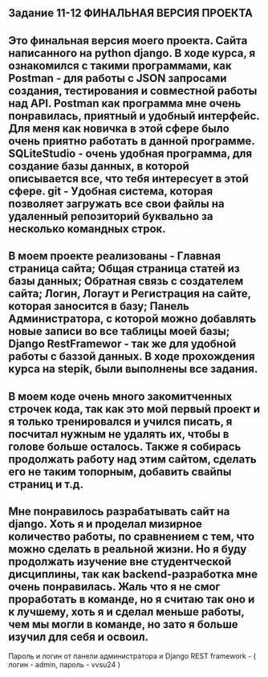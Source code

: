 Задание 11-12 ФИНАЛЬНАЯ ВЕРСИЯ ПРОЕКТА
---------------------------------------
Это финальная версия моего проекта. Сайта написанного на python django.
В ходе курса, я ознакомился с такими программами, как Postman - для работы с JSON запросами создания, тестирования и совместной работы над API. Postman как программа мне очень понравилась, приятный и удобный интерфейс. Для меня как новичка в этой сфере было очень приятно работать в данной программе.
SQLiteStudio - очень удобная программа, для создание базы данных, в которой описывается все, что тебя интересует в этой сфере.
git - Удобная система, которая позволяет загружать все свои файлы на удаленный репозиторий буквально за несколько командных строк.
------------------
В моем проекте реализованы - Главная страница сайта; Общая страница статей из базы данных; Обратная связь с создателем сайта; Логин, Логаут и Регистрация на сайте, которая заносится в базу; Панель Администратора, с которой можно добавлять новые записи во все таблицы моей базы; Django RestFramewor - так же для удобной работы с баззой данных.
В ходе прохождения курса на stepik, были выполнены все задания. 
------------------------
В моем коде очень много закомитченных строчек кода, так как это мой первый проект и я только тренировался и учился писать, я посчитал нужным не удалять их, чтобы в голове больше осталось. Также я собирась продолжать работу над этим сайтом, сделать его не таким топорным, добавить свайпы страниц и т.д.
-----------------------------
Мне понравилось разрабатывать сайт на django. Хоть я и проделал мизирное количество работы, по сравнением с тем, что можно сделать в реальной жизни. Но я буду продолжать изучение вне студентческой дисциплины, так как backend-разработка мне очень понравилась.
Жаль что я не смог проработать в команде, но я считаю так оно и к лучшему, хоть я и сделал меньше работы, чем мы могли в команде, но зато я больше изучил для себя и освоил.
---------------------------------------
Пароль и логин от панели администратора и Django REST framework - ( логин - admin, пароль - vvsu24 )

